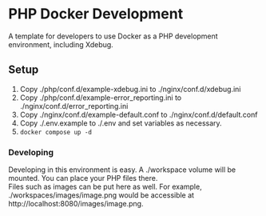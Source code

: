 # PHP Docker Development
A template for developers to use Docker as a PHP development environment, including Xdebug.

## Setup
1. Copy ./php/conf.d/example-xdebug.ini to ./nginx/conf.d/xdebug.ini
2. Copy ./php/conf.d/example-error_reporting.ini to ./nginx/conf.d/error_reporting.ini
3. Copy ./nginx/conf.d/example-default.conf to ./nginx/conf.d/default.conf
4. Copy ./.env.example to ./.env and set variables as necessary.
5. `docker compose up -d`

### Developing
Developing in this environment is easy. A ./workspace volume will be mounted. You can place your PHP files there.  
Files such as images can be put here as well. For example, ./workspaces/images/image.png would be accessible at http://localhost:8080/images/image.png.